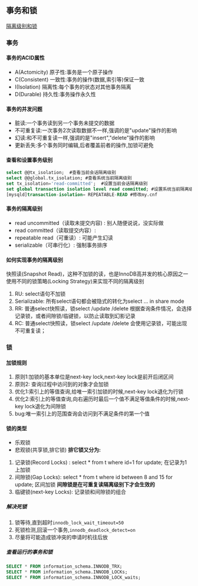 ## 事务和锁

[隔离级别和锁](http://www.cnblogs.com/crazylqy/p/7611069.html)

### 事务

#### 事务的ACID属性
- A(Actomicity) 原子性:事务是一个原子操作
- C(Consistent) 一致性:事务的操作(数据,索引等)保证一致
- I(Isolation)  隔离性:每个事务的状态对其他事务隔离
- D(Durable)    持久性:事务操作永久性

#### 事务的并发问题

- 脏读:一个事务读到另一个事务未提交的数据
- 不可重复读:一次事务2次读取数据不一样,强调的是"update"操作的影响
- 幻读:和不可重复读一样,强调的是"insert","delete"操作的影响
- 更新丢失:多个事务同时编辑,后者覆盖前者的操作,加锁可避免

#### 查看和设置事务级别
```sql
select @@tx_isolation;  #查看当前会话隔离级别
select @@global.tx_isolation; #查看系统当前隔离级别
set tx_isolation='read-committed';  #设置当前会话隔离级别
set global transaction isolation level read committed; #设置系统当前隔离级别
[mysqld]transaction-isolation= REPEATABLE-READ #修改my.cnf
```
#### 事务的隔离级别
- read uncommitted（读取未提交内容) : 别人随便说说，没实际做
- read committed（读取提交内容）:
- repeatable read（可重读）: 可能产生幻读
- serializable（可串行化）: 强制事务排序

#### 如何实现事务的隔离级别
快照读(Snapshot Read)，这种不加锁的读，也是InnoDB高并发的核心原因之一
使用不同的锁策略(Locking Strategy)来实现不同的隔离级别
1. RU: select语句不加锁
2. Serializable: 所有select语句都会被隐式的转化为select ... in share mode
3. RR: 普通select快照读，锁select /update /delete 根据查询条件情况，会选择记录锁，或者间隙锁/临键锁，以防止读取到幻影记录
4. RC: 普通select快照读，锁select /update /delete 会使用记录锁，可能出现不可重复读；


### 锁

#### 加锁规则
1. 原则1:加锁的基本单位是next-key lock,next-key lock是前开后闭区间
2. 原则2: 查询过程中访问到的对象才会加锁
3. 优化1:索引上的等值查询,给唯一索引加锁的时候,next-key lock退化为行锁
4. 优化2:索引上的等值查询,向右遍历时最后一个值不满足等值条件的时候,next-key lock退化为间隙锁
5. bug:唯一索引上的范围查询会访问到不满足条件的第一个值

#### 锁的类型
- 乐观锁
- 悲观锁(共享锁,排它锁)
**排它锁又分为:**
1. 记录锁(Record Locks) : select * from t where id=1 for update; 在记录为1上加锁
2. 间隙锁(Gap Locks): select * from t where id between 8 and 15 for update; 区间加锁 **间隙锁是在可重复读隔离级别下才会生效的**
3. 临键锁(next-key Locks): 记录锁和间隙锁的组合

##### 解决死锁
1. 锁等待,直到超时`innodb_lock_wait_timeout=50`
2. 死锁检测,回滚一个事务,`innodb_deadlock_detect=on`
3. 尽量将可能造成锁冲突的申请时机往后放

##### 查看运行的事务和锁
```sql
SELECT * FROM information_schema.INNODB_TRX; 
SELECT * FROM information_schema.INNODB_LOCKs;
SELECT * FROM information_schema.INNODB_LOCK_waits;

```